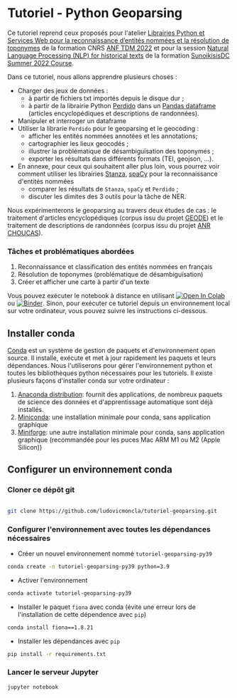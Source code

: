 
# Tutoriel - Python Geoparsing 


Ce tutoriel reprend ceux proposés pour l'atelier [Librairies Python et Services Web pour la reconnaissance d’entités nommées et la résolution de toponymes](https://anf-tdm-2022.sciencesconf.org/resource/page/id/11) de la formation CNRS [ANF TDM 2022](https://anf-tdm-2022.sciencesconf.org) et pour la session [Natural Language Processing (NLP) for historical texts](https://github.com/ludovicmoncla/SunoikisisDC-Summer2022-Session9) de la formation [SunoikisisDC Summer 2022 Course](https://github.com/SunoikisisDC/SunoikisisDC-2021-2022/wiki/SunoikisisDC-Summer-2022-Session-9).


Dans ce tutoriel, nous allons apprendre plusieurs choses :

- Charger des jeux de données :
  - à partir de fichiers txt importés depuis le disque dur ;
  - à partir de la librairie Python [Perdido](https://github.com/ludovicmoncla/perdido) dans un [Pandas dataframe](https://pandas.pydata.org/docs/reference/api/pandas.DataFrame.html) (articles encyclopédiques et descriptions de randonnées).
- Manipuler et interroger un dataframe
- Utiliser la librarie `Perdido` pour le geoparsing et le geocoding :
  - afficher les entités nommées annotées et les annotations;
  - cartographier les lieux geocodés ;
  - illustrer la problématique de désambiguïsation des toponymes ;
  - exporter les résultats dans différents formats (TEI, geojson, ...).
- En annexe, pour ceux qui souhaitent aller plus loin, vous pourrez voir comment utiliser les librairies [Stanza](https://stanfordnlp.github.io/stanza/index.html), [spaCy](https://spacy.io) pour la reconnaissance d'entités nommées
  - comparer les résultats de `Stanza`, `spaCy` et `Perdido` ;
  - discuter les dimites des 3 outils pour la tâche de NER.


Nous expérimenterons le geoparsing au travers deux études de cas : le traitement d'articles encyclopédiques (corpus issu du projet [GEODE](https://geode-project.github.io)) et le traitement de descriptions de randonnées (corpus issu du projet [ANR CHOUCAS](http://choucas.ign.fr)).



### Tâches et problématiques abordées

 1. Reconnaissance et classification des entités nommées en français
 2. Résolution de toponymes (problématique de désambiguïsation)
 3. Créer et afficher une carte à partir d'un texte


Vous pouvez exécuter le notebook à distance en utilisant [![Open In Colab](https://colab.research.google.com/assets/colab-badge.svg)](https://colab.research.google.com/github/ludovicmoncla/tutoriel-geoparsing/blob/main/Tutoriel-geoparsing.ipynb) ou [![Binder](https://mybinder.org/badge_logo.svg)](https://mybinder.org/v2/gh/ludovicmoncla/tutoriel-geoparsing/main?filepath=Tutoriel-geoparsing.ipynb).
Sinon, pour exécuter ce tutoriel depuis un environnement local sur votre ordinateur, vous pouvez suivre les instructions ci-dessous. 

## Installer conda

[Conda](https://conda.io/projects/conda/en/latest/index.html) est un système de gestion de paquets et d'environnement open source. Il installe, exécute et met à jour rapidement les paquets et leurs dépendances. 
Nous l'utiliserons pour gérer l'environnement python et toutes les bibliothèques python nécessaires pour les tutoriels.
Il existe plusieurs façons d'installer conda sur votre ordinateur :
1. [Anaconda distribution](https://www.anaconda.com/products/distribution): fournit des applications, de nombreux paquets de science des données et d'apprentissage automatique sont déjà installés.
2. [Miniconda](https://docs.conda.io/en/latest/miniconda.html): une installation minimale pour conda, sans application graphique
3. [Miniforge](https://github.com/conda-forge/miniforge): une autre installation minimale pour conda, sans application graphique (recommandée pour les puces Mac ARM M1 ou M2 (Apple Silicon))


## Configurer un environnement conda

### Cloner ce dépôt git

```bash

git clone https://github.com/ludovicmoncla/tutoriel-geoparsing.git
```

### Configurer l'environnement avec toutes les dépendances nécessaires

* Créer un nouvel environnement nommé `tutoriel-geoparsing-py39`

```bash
conda create -n tutoriel-geoparsing-py39 python=3.9
```

* Activer l'environnement

```bash
conda activate tutoriel-geoparsing-py39
```

* Installer le paquet `fiona` avec conda (évite une erreur lors de l'installation de cette dépendence avec `pip`)

```bash
conda install fiona==1.8.21
```

* Installer les dépendances avec `pip`

```bash
pip install -r requirements.txt
```


### Lancer le serveur Jupyter

```bash
jupyter notebook
```





